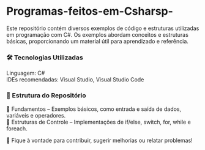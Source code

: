 # Programas-feitos-em-Csharsp-
Este repositório contém diversos exemplos de código e estruturas utilizadas em programação com C#. Os exemplos abordam conceitos e estruturas básicas, proporcionando um material útil para aprendizado e referência.

### 🛠 Tecnologias Utilizadas
Linguagem: C#
<br>IDEs recomendadas: Visual Studio, Visual Studio Code
 
 ### 📂 Estrutura do Repositório
 📂 Fundamentos – Exemplos básicos, como entrada e saída de dados, variáveis e operadores.
 <br>📂 Estruturas de Controle – Implementações de if/else, switch, for, while e foreach.

📌 Fique à vontade para contribuir, sugerir melhorias ou relatar problemas!

